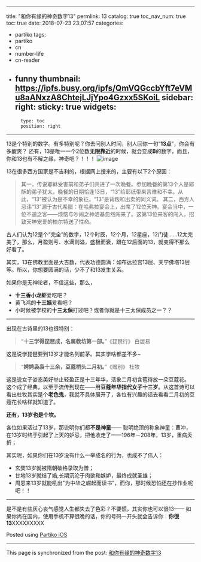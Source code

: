 
---
title: "和你有缘的神奇数字13"
permlink: 13
catalog: true
toc_nav_num: true
toc: true
date: 2018-07-23 23:07:57
categories:
- partiko
tags:
- partiko
- cn
- number-life
- cn-reader
- funny
thumbnail: https://ipfs.busy.org/ipfs/QmVQGccbYft7eVMu8aANxzA8ChtejLJjYpo4Gzxx5SKoiL
sidebar:
    right:
        sticky: true
widgets:
    -
        type: toc
        position: right
---


13是个特别的数字。有多特别呢？你去问别人时间，别人回你一句“**13点**”，你会有多酸爽？
还有，13是唯一一个2位数**无限靠近**的时候，就会变成**B**的数字，而且，你和13也有不解之缘，神奇吧？！！！
![image](https://ipfs.busy.org/ipfs/QmVQGccbYft7eVMu8aANxzA8ChtejLJjYpo4Gzxx5SKoiL)


13在很多西方国家是不吉利的，根据网上搜来的，主要有以下2个原因：
>其一，传说耶稣受害前和弟子们共进了一次晚餐。参加晚餐的第13个人是耶酥的弟子犹太。晚餐的日期恰逢13日，“13”给耶纸带来苦难和不幸。从此，“13”被认为是不幸的象征。“13”是背叛和出卖的同义词。 
>其二，西方人忌讳“13”源于古代希腊：在哈弗拉宴会上，出席了12位天神。宴会当中，一位不速之客——烦恼与吵闹之神洛基忽然闯来了。这第13位来客的闯入，招致天神宠爱的柏尔特送了性命。

古人们认为12是个“完全”的数字，12个时辰，12个月，12星座，12门徒……12太完美了，那么，月盈则亏、水满则溢，盛极而衰，跟在12后面的13，就变得不那么好看了。

其实，13在佛教里面是大吉数，代表功德圆满：如布达拉宫13层、天宁佛塔13层等。所以，你想要圆满的话，少不了和13发生关系。

如果你是无神论者，不信这些，那么，
- **十三香小龙虾**爱吃吧？
- 黄飞鸿的**十三姨**爱看吧？
- 小时候被学校的**十三太保**打过吧？或者你就是十三太保成员之一？？

***

出现在古诗里的13也很特别：
>“**十三学得琵琶成，名属教坊第一部。**”《琵琶行》 白居易

这是说学琵琶要到13岁才能名列前茅。其实学啥都差不多~

>“**娉娉袅袅十三余，豆蔻梢头二月初。**”《赠别》 杜牧

这是说女子姿态美好举止轻盈正是十三年华，活象二月初含苞待放一朵豆蔻花。
这个成了经典，以至于流传到现在——用**豆蔻年华指代女子十三岁**。从这首诗可以看出杜牧其实是个**老色鬼**，我就不具体展开了，各位有兴趣的话去看看二月初的豆蔻花长啥样就知道了。

**还有，13岁也是个坎。**

各位如果活过了13岁，那说明你们都**不是神童**——
聪明绝顶的称象神童：曹冲，在13岁时终于引起了上天的妒忌，把他收走了——196年－208年，13岁，重病夭折；

其实呢，如果你们在13岁没有什么一举成名的行为，也成不了伟人：
- 玄奘13岁就被隋朝破格录取为僧；
- 甘地13岁就结了婚,长期沉沦于肉欲和嫉妒，最终成就圣雄；
- 周恩来13岁就能吼出"为中华之崛起而读书"，而你，那时候恐怕还在抄作业呢吧！！

***

是不是有些灰心丧气感觉人生都失去了色彩？不要慌，其实你也可以很13——
如果你尚在国内，使用手机不算很晚的话，你的号码一开头就会告诉你：**你很13**XXXXXXXXX

Posted using [Partiko iOS](https://itunes.apple.com/us/app/partiko/id1401033260?mt=8)

- - -

This page is synchronized from the post: [和你有缘的神奇数字13](https://steemit.com/@julian2013/13)
